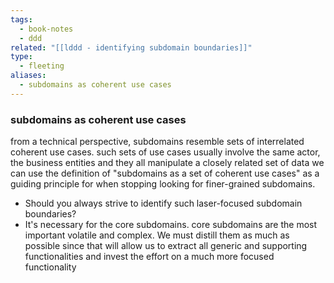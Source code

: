 ```yaml
---
tags:
  - book-notes
  - ddd
related: "[[lddd - identifying subdomain boundaries]]"
type:
  - fleeting
aliases:
  - subdomains as coherent use cases
---
```



### subdomains as coherent use cases 
from a technical perspective, subdomains resemble sets of interrelated coherent use cases. such sets of use cases usually involve the same actor, the business entities and they all manipulate a closely related set of data
we can use the definition of "subdomains as a set of coherent use cases" as a guiding principle for when stopping looking for finer-grained subdomains.
- Should you always strive to identify such laser-focused subdomain boundaries?
- It's necessary for the core subdomains. core subdomains are the most important volatile and complex. We must distill them as much as possible since that will allow us to extract all generic and supporting functionalities and invest the effort on a much more focused functionality 